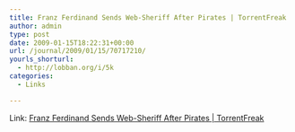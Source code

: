 ```yaml
---
title: Franz Ferdinand Sends Web-Sheriff After Pirates | TorrentFreak
author: admin
type: post
date: 2009-01-15T18:22:31+00:00
url: /journal/2009/01/15/70717210/
yourls_shorturl:
  - http://lobban.org/i/5k
categories:
  - Links

---
```

Link: [Franz Ferdinand Sends Web-Sheriff After Pirates | TorrentFreak][1]

 [1]: http://torrentfreak.com/franz-ferdinand-sends-web-sheriff-after-pirates-090114/